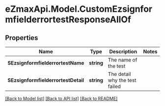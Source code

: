 
# eZmaxApi.Model.CustomEzsignformfielderrortestResponseAllOf

## Properties

Name | Type | Description | Notes
------------ | ------------- | ------------- | -------------
**SEzsignformfielderrortestName** | **string** | The name of the test | 
**SEzsignformfielderrortestDetail** | **string** | The detail why the test failed | 

[[Back to Model list]](../README.md#documentation-for-models)
[[Back to API list]](../README.md#documentation-for-api-endpoints)
[[Back to README]](../README.md)

